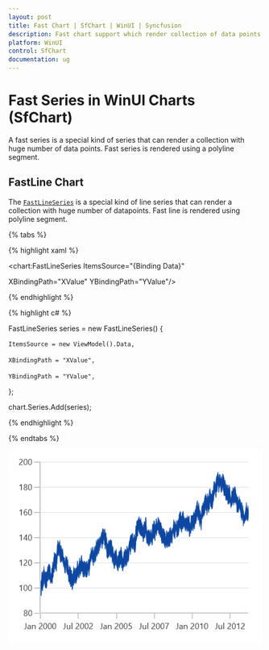 ```yaml
---
layout: post
title: Fast Chart | SfChart | WinUI | Syncfusion
description: Fast chart support which render collection of data points using polyline segment in WinUI Charts (SfChart).
platform: WinUI
control: SfChart
documentation: ug
---
```


# Fast Series in WinUI Charts (SfChart)

A fast series is a special kind of series that can render a collection with huge number of data points. Fast series is rendered using a polyline segment.

## FastLine Chart

The [`FastLineSeries`]() is a special kind of line series that can render a collection with huge number of datapoints. Fast line is rendered using polyline segment. 

{% tabs %}

{% highlight xaml %}

<chart:FastLineSeries ItemsSource="{Binding Data}"

XBindingPath="XValue" YBindingPath="YValue"/>

{% endhighlight %}

{% highlight c# %}

FastLineSeries series = new FastLineSeries()
{

    ItemsSource = new ViewModel().Data,

    XBindingPath = "XValue",

    YBindingPath = "YValue",

};

chart.Series.Add(series);

{% endhighlight %}

{% endtabs %}

![FastLine chart type in WinUI](FastChart_images/fastline_chart.png)